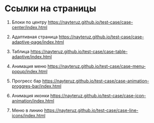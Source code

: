 # Ссылки на страницы

1. Блоки по центру https://nayteruz.github.io/test-case/case-center/index.html

2. Адаптивная страница https://nayteruz.github.io/test-case/case-adaptive-page/index.html

3. Таблица https://nayteruz.github.io/test-case/case-table-adaptive/index.html

4. Анимация меню https://nayteruz.github.io/test-case/case-menu-popup/index.html

5. Прогресс бар https://nayteruz.github.io/test-case/case-animation-proggres-bar/index.html 

6. Анимация иконки https://nayteruz.github.io/test-case/case-icon-animation/index.html

7. Меню в линию  https://nayteruz.github.io/test-case/case-line-icons/index.html
